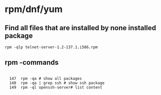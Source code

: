 # rpm/dnf/yum 

## Find all files that are installed by none installed package

```
rpm -qlp telnet-server-1.2-137.1.i586.rpm
```

## rpm -commands 

```

  147  rpm -qa # show all packages
  148  rpm -qa | grep ssh # show ssh package
  149  rpm -ql openssh-server# list content 
```
